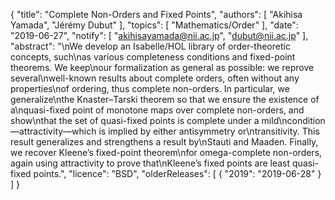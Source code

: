 {
    "title": "Complete Non-Orders and Fixed Points",
    "authors": [
        "Akihisa Yamada",
        "Jérémy Dubut"
    ],
    "topics": [
        "Mathematics/Order"
    ],
    "date": "2019-06-27",
    "notify": [
        "akihisayamada@nii.ac.jp",
        "dubut@nii.ac.jp"
    ],
    "abstract": "\nWe develop an Isabelle/HOL library of order-theoretic concepts, such\nas various completeness conditions and fixed-point theorems. We keep\nour formalization as general as possible: we reprove several\nwell-known results about complete orders, often without any properties\nof ordering, thus complete non-orders. In particular, we generalize\nthe Knaster–Tarski theorem so that we ensure the existence of a\nquasi-fixed point of monotone maps over complete non-orders, and show\nthat the set of quasi-fixed points is complete under a mild\ncondition—attractivity—which is implied by either antisymmetry or\ntransitivity. This result generalizes and strengthens a result by\nStauti and Maaden. Finally, we recover Kleene’s fixed-point theorem\nfor omega-complete non-orders, again using attractivity to prove that\nKleene’s fixed points are least quasi-fixed points.",
    "licence": "BSD",
    "olderReleases": [
        {
            "2019": "2019-06-28"
        }
    ]
}